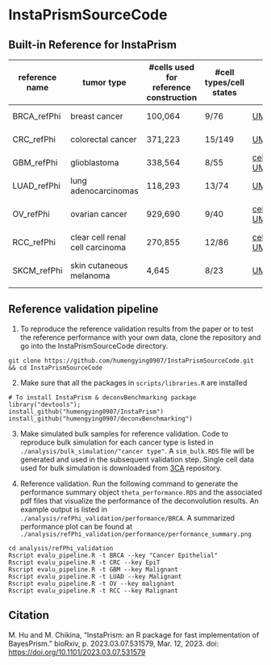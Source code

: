 # InstaPrismSourceCode

## Built-in Reference for InstaPrism

| reference name | tumor type                       | #cells used for reference construction | #cell types/cell states | umap | citation | download |
|----------------|----------------------------------|----------------------------------------|-------------------------|------|----------|----------|
| BRCA_refPhi    | breast cancer                    | 100,064                                    | 9/76                             |[UMAP](https://singlecell.broadinstitute.org/single_cell/study/SCP1039/a-single-cell-and-spatially-resolved-atlas-of-human-breast-cancers)      | [Wu et al. 2021](https://www.nature.com/articles/s41588-021-00911-1) | [↓](https://github.com/humengying0907/InstaPrismSourceCode/raw/main/refPhi/BRCA_refPhi.RDS) |
| CRC_refPhi     | colorectal cancer                | 371,223                                    | 15/149                           |[UMAP](https://singlecell.broadinstitute.org/single_cell/study/SCP1162/human-colon-cancer-atlas-c295?scpbr=human-cell-atlas-main-collection)      | [Pelka et al. 2021](https://www.cell.com/cell/fulltext/S0092-8674(21)00945-4?_returnURL=https%3A%2F%2Flinkinghub.elsevier.com%2Fretrieve%2Fpii%2FS0092867421009454%3Fshowall%3Dtrue) |  [↓](https://github.com/humengying0907/InstaPrismSourceCode/raw/main/refPhi/CRC_refPhi.RDS) |
| GBM_refPhi     | glioblastoma                     | 338,564                                    | 8/55                             |[cellxgeneLink](https://cellxgene.cziscience.com/collections/999f2a15-3d7e-440b-96ae-2c806799c08c), [UMAP](https://cellxgene.cziscience.com/e/56c4912d-2bae-4b64-98f2-af8a84389208.cxg/)      | [Ruiz et al. 2022](https://www.biorxiv.org/content/10.1101/2022.08.27.505439v1) |[↓](https://github.com/humengying0907/InstaPrismSourceCode/raw/main/refPhi/GBM_refPhi.RDS) |
| LUAD_refPhi    | lung adenocarcinomas             | 118,293                                    | 13/74                            |[UMAP](https://www.weizmann.ac.il/sites/3CA/study-data/umap/20115)      | [Xing et al. 2021](https://www.science.org/doi/10.1126/sciadv.abd9738) | [↓](https://github.com/humengying0907/InstaPrismSourceCode/raw/main/refPhi/LUAD_refPhi.RDS) |
| OV_refPhi      | ovarian cancer                   | 929,690                                    | 9/40                             |[cellxgeneLink](https://cellxgene.cziscience.com/collections/4796c91c-9d8f-4692-be43-347b1727f9d8), [UMAP](https://cellxgene.cziscience.com/e/b252b015-b488-4d5c-b16e-968c13e48a2c.cxg/)      | [Vazquez et al. 2022](https://www.nature.com/articles/s41586-022-05496-1) | [↓](https://github.com/humengying0907/InstaPrismSourceCode/raw/main/refPhi/OV_refPhi.RDS) |
| RCC_refPhi     | clear cell renal cell carcinoma  | 270,855                                    | 12/86                            |[cellxgeneLink](https://cellxgene.cziscience.com/collections/f7cecffa-00b4-4560-a29a-8ad626b8ee08), [UMAP](https://cellxgene.cziscience.com/e/5af90777-6760-4003-9dba-8f945fec6fdf.cxg/)      | [Li et al. 2022](https://www.cell.com/cancer-cell/fulltext/S1535-6108(22)00548-7) | [↓](https://github.com/humengying0907/InstaPrismSourceCode/raw/main/refPhi/RCC_refPhi.RDS) |
| SKCM_refPhi    | skin cutaneous melanoma          | 4,645                                      | 8/23                             |[UMAP](https://www.weizmann.ac.il/sites/3CA/study-data/umap/20111)      | [Tirosh et al. 2016](https://www.science.org/doi/10.1126/science.aad0501) | [↓](https://github.com/humengying0907/InstaPrismSourceCode/raw/main/refPhi/SKCM_refPhi.RDS) |

## Reference validation pipeline
1. To reproduce the reference validation results from the paper or to test the reference performance with your own data, clone the repository and go into the InstaPrismSourceCode directory.
```
git clone https://github.com/humengying0907/InstaPrismSourceCode.git && cd InstaPrismSourceCode
```

2. Make sure that all the packages in `scripts/libraries.R` are installed
```
# To install InstaPrism & deconvBenchmarking package
library("devtools");
install_github("humengying0907/InstaPrism")
install_github("humengying0907/deconvBenchmarking")
```

3. Make simulated bulk samples for reference validation. Code to reproduce bulk simulation for each cancer type is listed in `./analysis/bulk_simulation/"cancer type"`. A `sim_bulk.RDS` file will be generated and used in the subsequent validation step. Single cell data used for bulk simulation is downloaded from [3CA](https://www.weizmann.ac.il/sites/3CA/) repository.

4. Reference validation. Run the following command to generate the performance summary object `theta_performance.RDS` and the associated pdf files that visualize the performance of the deconvolution results. An example output is listed in `./analysis/refPhi_validation/performance/BRCA`. A summarized performance plot can be found at `./analysis/refPhi_validation/performance/performance_summary.png`
```
cd analysis/refPhi_validation
Rscript evalu_pipeline.R -t BRCA --key "Cancer Epithelial"
Rscript evalu_pipeline.R -t CRC --key EpiT
Rscript evalu_pipeline.R -t GBM --key Malignant
Rscript evalu_pipeline.R -t LUAD --key Malignant
Rscript evalu_pipeline.R -t OV --key malignant
Rscript evalu_pipeline.R -t RCC --key Malignant
```

## Citation
M. Hu and M. Chikina, “InstaPrism: an R package for fast implementation of BayesPrism.” bioRxiv, p. 2023.03.07.531579, Mar. 12, 2023.
doi: https://doi.org/10.1101/2023.03.07.531579
